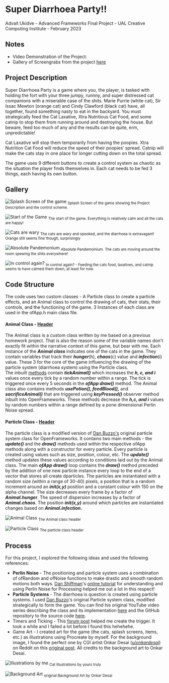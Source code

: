 # Super Diarrhoea Party!!
Advait Ukidve - Advanced Frameworks Final Project - UAL Creative Computing Institute - February 2023

## Notes
- Video Demonstration of the Project: 
- Gallery of Screengrabs from the project [here](./Gallery/)

## Project Description

Super Diarrhoea Party is a game where you, the player, is tasked with holding the fort with your three jumpy, runnny, and super distressed cat companions with a miserable case of the shits. 
Marie Purrie (white cat), Sir Issac Mewton (orange cat) and Cindy Clawford (black cat) have, all together, found something nasty to eat in the backyard. You must strategically feed the Cat Laxative, Xtra Nutritious Cat Food, and some catnip to stop them from running around and destroying the house. But beware, feed too much of any and the results can be quite, erm, unpredictable!

Cat Laxative will stop them temporarily from having the poopies.
Xtra Nutrition Cat Food will reduce the speed of their poopies’ spread.
Catnip will make the cats stay in one place for longer cutting down on the total spread.

The game uses 9 different buttons to create a control system as chaotic as the situation the player finds themselves in. Each cat needs to be fed 3 things, each having its own button. 


## Gallery

![Splash Screen of the game](./Gallery/1.png)
<sub> Splash Screen of the game showing the Project Description and the control scheme.

![Start of the Game](./Gallery/2.png)
<sub> The start of the game. Everything is relatively calm and all the cats are happy!

![Cats are wary](./Gallery/3.png)
<sub> The cats are wary and spooked, and the diarrhoea is extravagant! Orange still seems fine though, surprisingly

![Absolute Pandemonium](./Gallery/4.png)
<sub> Absolute Pandemoinium. The cats are moving around the room spewing the shits everywhere!

![In control again?](./Gallery/5.png)
<sub> In control again? - Feeding the cats food, laxatives, and catnip seems to have calmed them down, at least for now.

## Code Structure
The code uses two custom classes - A Particle class to create a particle effects, and an Animal class to control the drawing of cats, their stats, their controls, and the functioning of the game. 3 Instances of each class are used in the ofApp.h main class file.  

#### Animal Class - [Header](./src/animal.h)
The Animal class is a custom class written by me based on a previous homework project. That is also the reason some of the variable names don't exactly fit within the narrative context of this game, but bear with me. Each instance of the ***Animal class*** indicates one of the cats in the game. They contain variables that track their ***hunger***(h), ***chaos***(c) value and ***infection***(i) value. These 3 for the core of the game influencing the drawing of the particle system (diarrhoea system) using the Particle class.    
The inbuilt [methods](./src/animal.cpp) contain ***tickAnimal()*** which increases the ***h, c, and i*** values once every tick by a random number within a range. The tick is triggered once every 5 seconds in the ***ofApp draw()*** method. The Animal class also contains methods ***usePotion(), feedBlood(),*** and ***sacrificeAnimal()*** that are triggered using ***keyPressed()*** observer method inbuilt into OpenFrameworks. These methods decrease the ***h,c, and i*** values by random numbers within a range defined by a pone dimensional Perlin Noise spread.

#### Particle Class - [Header](./src/ofApp.h)
The particle class is a modified version of [Dan Buzzo's](https://buzzo.com/) original particle system class for OpenFrameworks. It contains two main methods - the ***update()*** and the ***draw()*** methods used within the respective ofApp methods along with a constructor for every particle. Every particle is created using values such as size, position, colour, etc. The ***update()*** method updates these values according to conditions laid out by the Animal class. The main ***ofApp draw()*** loop contains the ***draw()*** method preceded by the addition of one new particle instance every loop to the end of a vector that stores all create dparticles. The particles are instantiated with a random size (within a range of 30-40) pixels, a position that is a random increment around an ***init(x,y)*** position and a constant colour with 150 on the alpha channel. The size decreases every frame by a factor of ***Animal.hunger***. The speed of dispersion increases by a factor of ***Animal.chaos***. The position ***init(x,y)*** around which particles are instantiated changes based on ***Animal.infection.***

![Animal Class](./Gallery/6.png)
<sub> The Animal class header

![Particle Class](./Gallery/7.png)
<sub> The particle class header
   
## Process

For this project, I explored the following ideas and used the following references:   

- **Perlin Noise** - The positioning and particle system uses a combination of ofRandom and ofNoise functions to make drastic and smooth random motions both ways. [Dan Shiffman](https://shiffman.net/)'s [online tutorial](https://www.youtube.com/watch?v=Qf4dIN99e2w&list=PLRqwX-V7Uu6bgPNQAdxQZpJuJCjeOr7VD) for understanding and using Perlin Noise for Processing helped me out a lot in this respect!
- **Particle Systems** - The diarrhoea is question is created using particle systems. I used [Dan Buzzo](https://buzzo.com/)'s original Particle system class, modified strategically to form the game. You can find his original YouTube video series describing the class and its implementation [here](https://www.youtube.com/watch?v=XghI0B4EhQI) and the GitHub repository to the source code [here](https://github.com/danbz/art-and-code). 
- Timers and Ticking - This [forum post](https://forum.openframeworks.cc/t/run-after-a-certain-time/27116) helped me create the trigger. It took a while and I failed a lot before I found this hehehehe.
- Game Art - I created art for the game (the cats, splash screens, items, etc.) as illustrations using Procreate by myself. For the background image, I found the perfect one by CGI artist Onkar Desai ([u/_onkardesai_](https://www.reddit.com/user/_onkardesai_/)) on Reddit on this [original post](https://www.reddit.com/r/Maya/comments/sy5q16/the_attic_my_new_cg_lighting_work_i_was_looking/). All credits to the background art to Onkar Desai.  

![Illustrations by me](./Gallery/8.png)
<sub> Cat Illustrations by yours truly

![Background Art](./Gallery/9.png)
<sub> original Background Art by Onkar Desai


